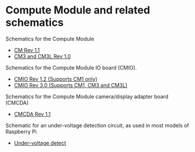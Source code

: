 # Compute Module and related schematics

Schematics for the Compute Module

* [CM Rev 1.1](/hardware/computemodule/schematics/rpi_SCH_CM_1p1.pdf)
* [CM3 and CM3L Rev 1.0](/hardware/computemodule/schematics/rpi_SCH_CM3_1p0.pdf)

Schematics for the Compute Module IO board (CMIO).

* [CMIO Rev 1.2 (Supports CM1 only)](/hardware/computemodule/schematics/rpi_SCH_CMIO_1p2.pdf)
* [CMIO Rev 3.0 (Supports CM1, CM3 and CM3L)](/hardware/computemodule/schematics/rpi_SCH_CMIO_3p0.pdf)

Schematics for the Compute Module camera/display adapter board (CMCDA)

* [CMCDA Rev 1.1](/hardware/computemodule/schematics/rpi_SCH_CMCDA_1p1.pdf)

Schematic for an under-voltage detection circuit, as used in most models of Raspberry Pi

* [Under-voltage detect](/hardware/computemodule/schematics/under_voltage_detect.png)
